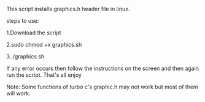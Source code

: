 This script installs graphics.h header file in linux.

steps to use:

1.Download the script

2.sudo chmod +x graphics.sh

3../graphics.sh


If any error occurs then follow the instructions on the screen and then again run the script. That's all enjoy

Note: Some functions of turbo c's graphic.h may not work but most of them will work.
